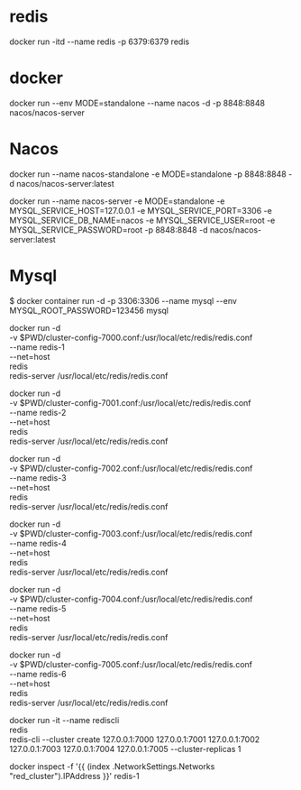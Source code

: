 # redis
docker run -itd --name redis -p 6379:6379 redis

# docker

docker run --env MODE=standalone --name nacos -d -p 8848:8848 nacos/nacos-server

# Nacos
 docker run --name nacos-standalone -e MODE=standalone -p 8848:8848 -d nacos/nacos-server:latest

 docker run --name nacos-server -e MODE=standalone -e MYSQL_SERVICE_HOST=127.0.0.1 -e MYSQL_SERVICE_PORT=3306 -e MYSQL_SERVICE_DB_NAME=nacos -e MYSQL_SERVICE_USER=root -e MYSQL_SERVICE_PASSWORD=root -p 8848:8848 -d nacos/nacos-server:latest

# Mysql
$ docker container run -d -p 3306:3306 --name mysql --env MYSQL_ROOT_PASSWORD=123456 mysql


docker run -d \
-v $PWD/cluster-config-7000.conf:/usr/local/etc/redis/redis.conf \
--name redis-1 \
--net=host \
redis \
redis-server /usr/local/etc/redis/redis.conf


docker run -d \
-v $PWD/cluster-config-7001.conf:/usr/local/etc/redis/redis.conf \
--name redis-2 \
--net=host \
redis \
redis-server /usr/local/etc/redis/redis.conf

docker run -d \
-v $PWD/cluster-config-7002.conf:/usr/local/etc/redis/redis.conf \
--name redis-3 \
--net=host \
redis \
redis-server /usr/local/etc/redis/redis.conf

docker run -d \
-v $PWD/cluster-config-7003.conf:/usr/local/etc/redis/redis.conf \
--name redis-4 \
--net=host \
redis \
redis-server /usr/local/etc/redis/redis.conf

docker run -d \
-v $PWD/cluster-config-7004.conf:/usr/local/etc/redis/redis.conf \
--name redis-5 \
--net=host \
redis \
redis-server /usr/local/etc/redis/redis.conf

docker run -d \
-v $PWD/cluster-config-7005.conf:/usr/local/etc/redis/redis.conf \
--name redis-6 \
--net=host \
redis \
redis-server /usr/local/etc/redis/redis.conf

docker run -it --name rediscli \
redis \
redis-cli --cluster create 127.0.0.1:7000 127.0.0.1:7001 127.0.0.1:7002 127.0.0.1:7003 127.0.0.1:7004 127.0.0.1:7005 --cluster-replicas 1


docker inspect -f '{{ (index .NetworkSettings.Networks "red_cluster").IPAddress }}' redis-1
